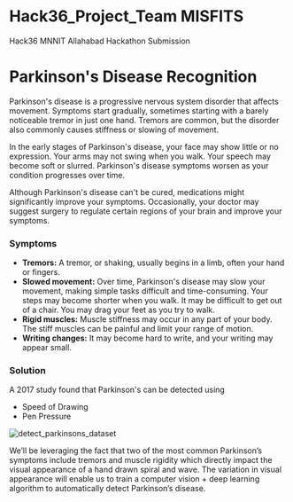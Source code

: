 # Hack36_Project_Team MISFITS
Hack36 MNNIT Allahabad Hackathon Submission
# Parkinson's Disease Recognition
Parkinson's disease is a progressive nervous system disorder that affects movement. Symptoms start gradually, sometimes starting with a barely noticeable tremor in just one hand. Tremors are common, but the disorder also commonly causes stiffness or slowing of movement.

In the early stages of Parkinson's disease, your face may show little or no expression. Your arms may not swing when you walk. Your speech may become soft or slurred. Parkinson's disease symptoms worsen as your condition progresses over time.

Although Parkinson's disease can't be cured, medications might significantly improve your symptoms. Occasionally, your doctor may suggest surgery to regulate certain regions of your brain and improve your symptoms.

### Symptoms

* **Tremors:** A tremor, or shaking, usually begins in a limb, often your hand or fingers. 
* **Slowed movement:** Over time, Parkinson's disease may slow your movement, making simple tasks difficult and time-consuming. Your steps may become shorter when you walk. It may be difficult to get out of a chair. You may drag your feet as you try to walk.
* **Rigid muscles:** Muscle stiffness may occur in any part of your body. The stiff muscles can be painful and limit your range of motion.
* **Writing changes:** It may become hard to write, and your writing may appear small.

### Solution

A 2017 study found that Parkinson's can be detected using
* Speed of Drawing
* Pen Pressure

![detect_parkinsons_dataset](https://user-images.githubusercontent.com/35381035/74562597-2fdbaf00-4f91-11ea-9ced-25042ac0b9da.jpg)


We’ll be leveraging the fact that two of the most common Parkinson’s symptoms include tremors and muscle rigidity which directly impact the visual appearance of a hand drawn spiral and wave. The variation in visual appearance will enable us to train a computer vision + deep learning algorithm to automatically detect Parkinson’s disease.


